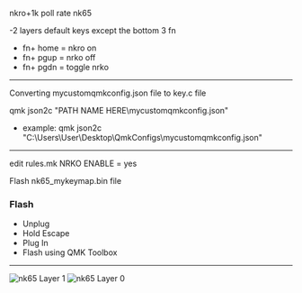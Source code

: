 nkro+1k poll rate nk65

-2 layers default keys except the bottom 3 fn
- fn+ home = nkro on 
- fn+ pgup = nrko off
- fn+ pgdn = toggle nrko
- -----------------------------------
Converting mycustomqmkconfig.json file to  key.c file 

qmk json2c "PATH NAME HERE\mycustomqmkconfig.json"    

- example: qmk json2c "C:\Users\User\Desktop\QmkConfigs\mycustomqmkconfig.json"
---------------------------------------------------------------------------

edit rules.mk 
NRKO ENABLE = yes

Flash nk65_mykeymap.bin file


### Flash ###

- Unplug
- Hold Escape
- Plug In
- Flash using QMK Toolbox
- --------------------------------------------------------------------------

![nk65 Layer 1](https://user-images.githubusercontent.com/88870880/131321852-38d2ecdc-a623-48af-b268-fbb4b0fa4acf.PNG)
![nk65 Layer 0](https://user-images.githubusercontent.com/88870880/131321854-5c254026-f7b4-454e-b3e2-e3a65013a526.PNG)


